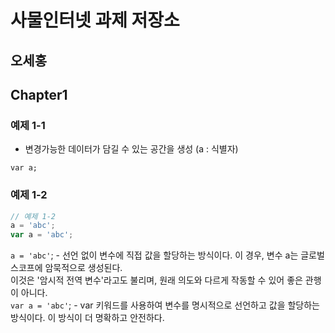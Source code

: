 # 사물인터넷 과제 저장소
## 오세홍

## Chapter1
### 예제 1-1
- 변경가능한 데이터가 담길 수 있는 공간을 생성 (a : 식별자)
```
var a;
```

### 예제 1-2
```javascript
// 예제 1-2
a = 'abc';
var a = 'abc';
```

`a = 'abc'`; - 선언 없이 변수에 직접 값을 할당하는 방식이다. 이 경우, 변수 a는 글로벌 스코프에 암묵적으로 생성된다.  
이것은 '암시적 전역 변수'라고도 불리며, 원래 의도와 다르게 작동할 수 있어 좋은 관행이 아니다.  
`var a = 'abc'`; - var 키워드를 사용하여 변수를 명시적으로 선언하고 값을 할당하는 방식이다. 이 방식이 더 명확하고 안전하다.  
